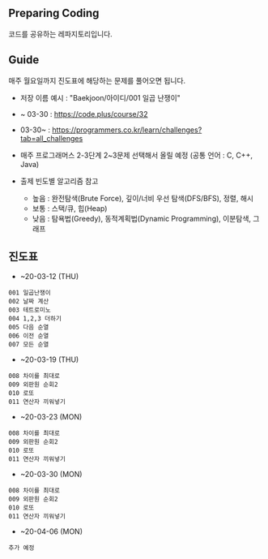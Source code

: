 ## Preparing Coding 
코드를 공유하는 레파지토리입니다.

## Guide
매주 월요일까지 진도표에 해당하는 문제를 풀어오면 됩니다.
- 저장 이름 예시 : "Baekjoon/아이디/001 일곱 난쟁이"

- ~ 03-30 : https://code.plus/course/32
- 03-30~ : https://programmers.co.kr/learn/challenges?tab=all_challenges
- 매주 프로그래머스 2-3단계 2~3문제 선택해서 올릴 예정 (공통 언어 : C, C++, Java)
- 출제 빈도별 알고리즘 참고
  - 높음 : 완전탐색(Brute Force), 깊이/너비 우선 탐색(DFS/BFS), 정렬, 해시
  - 보통 : 스택/큐, 힙(Heap)
  - 낮음 : 탐욕법(Greedy), 동적계획법(Dynamic Programming), 이분탐색, 그래프

## 진도표
- ~20-03-12 (THU)
```
001 일곱난쟁이
002 날짜 계산
003 테트로미노
004 1,2,3 더하기
005 다음 순열
006 이전 순열
007 모든 순열
```
- ~20-03-19 (THU)
```
008 차이를 최대로
009 외판원 순회2
010 로또
011 연산자 끼워넣기
```

- ~20-03-23 (MON)
```
008 차이를 최대로
009 외판원 순회2
010 로또
011 연산자 끼워넣기
```

- ~20-03-30 (MON)
```
008 차이를 최대로
009 외판원 순회2
010 로또
011 연산자 끼워넣기
```

- ~20-04-06 (MON)
```
추가 예정
```
